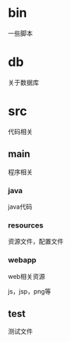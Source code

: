 # bin

一些脚本

# db

关于数据库

# src

代码相关

## main

程序相关

### java

java代码

### resources

资源文件，配置文件

### webapp

web相关资源

js，jsp，png等

## test

测试文件